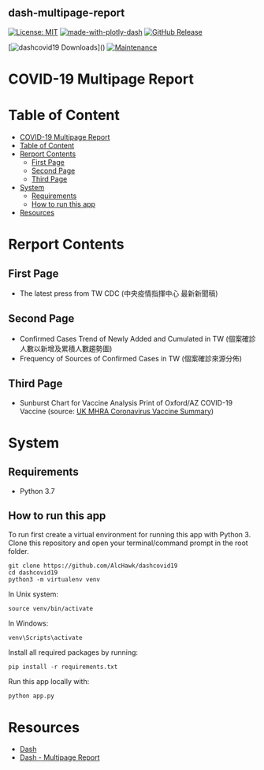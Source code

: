 ## dash-multipage-report
[![License: MIT](https://img.shields.io/badge/License-MIT-yellow.svg)](https://opensource.org/licenses/MIT)
[![made-with-plotly-dash](https://img.shields.io/badge/Made%20with-Plotly%20Dash-1f425f.svg)](https://plotly.com/dash/)
[![GitHub Release](https://img.shields.io/github/release/alchawk/dashcovid19.svg?style=flat)](https://github.com/AlcHawk/dashcovid19/tree/master)  

[![dashcovid19 Downloads](https://img.shields.io/github/downloads/alchawk/dashcovid19/total.svg?maxAge=2592000?)]()
[![Maintenance](https://img.shields.io/badge/Maintained%3F-yes-green.svg)](https://github.com/AlcHawk/dashcovid19/graphs/commit-activity)

# COVID-19 Multipage Report

# Table of Content

<!-- TOC -->

- [COVID-19 Multipage Report](#covid-19-multipage-report)
- [Table of Content](#table-of-content)
- [Rerport Contents](#rerport-contents)
    - [First Page](#first-page)
    - [Second Page](#second-page)
    - [Third Page](#third-page)
- [System](#system)
    - [Requirements](#requirements)
    - [How to run this app](#how-to-run-this-app)
- [Resources](#resources)

<!-- /TOC -->

# Rerport Contents 
## First Page
- The latest press from TW CDC (中央疫情指揮中心 最新新聞稿)

## Second Page
- Confirmed Cases Trend of Newly Added and Cumulated in TW (個案確診人數以新增及累積人數趨勢圖)
- Frequency of Sources of Confirmed Cases in TW (個案確診來源分佈)

## Third Page
- Sunburst Chart for Vaccine Analysis Print of Oxford/AZ COVID-19 Vaccine (source: [UK MHRA Coronavirus Vaccine Summary](https://www.gov.uk/government/publications/coronavirus-covid-19-vaccine-adverse-reactions/coronavirus-vaccine-summary-of-yellow-card-reporting#annex-1-vaccine-analysis-print))


# System
## Requirements

* Python 3.7

## How to run this app

To run first create a virtual environment for running this app with Python 3. Clone this repository 
and open your terminal/command prompt in the root folder.

```
git clone https://github.com/AlcHawk/dashcovid19
cd dashcovid19
python3 -m virtualenv venv
```
In Unix system:
```
source venv/bin/activate
```
In Windows: 

```
venv\Scripts\activate
```

Install all required packages by running:
```
pip install -r requirements.txt
```

Run this app locally with:
```
python app.py
```

# Resources

* [Dash](https://dash.plot.ly/)
* [Dash - Multipage Report](https://dash-gallery.plotly.host/dash-multipage-report/)
